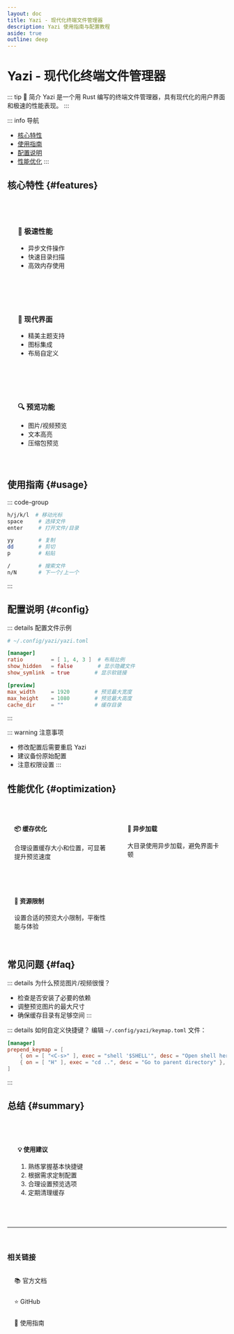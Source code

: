 ```yaml
---
layout: doc
title: Yazi - 现代化终端文件管理器
description: Yazi 使用指南与配置教程
aside: true
outline: deep
---
```


# Yazi - 现代化终端文件管理器

::: tip 🚀 简介
Yazi 是一个用 Rust 编写的终端文件管理器，具有现代化的用户界面和极速的性能表现。
:::

::: info 导航
- [核心特性](#features)
- [使用指南](#usage)
- [配置说明](#config)
- [性能优化](#optimization)
:::

## 核心特性 {#features}

<div class="features">
  <div class="feature">
    <h3>🎯 极速性能</h3>
    <ul>
      <li>异步文件操作</li>
      <li>快速目录扫描</li>
      <li>高效内存使用</li>
    </ul>
  </div>

  <div class="feature">
    <h3>🎨 现代界面</h3>
    <ul>
      <li>精美主题支持</li>
      <li>图标集成</li>
      <li>布局自定义</li>
    </ul>
  </div>

  <div class="feature">
    <h3>🔍 预览功能</h3>
    <ul>
      <li>图片/视频预览</li>
      <li>文本高亮</li>
      <li>压缩包预览</li>
    </ul>
  </div>
</div>

## 使用指南 {#usage}

::: code-group
```bash # 导航
h/j/k/l  # 移动光标
space     # 选择文件
enter     # 打开文件/目录
```

```bash # 复制/移动
yy        # 复制
dd        # 剪切
p         # 粘贴
```

```bash # 查找
/         # 搜索文件
n/N       # 下一个/上一个
```
:::

## 配置说明 {#config}

::: details 配置文件示例
```toml
# ~/.config/yazi/yazi.toml

[manager]
ratio         = [ 1, 4, 3 ]  # 布局比例
show_hidden   = false        # 显示隐藏文件
show_symlink  = true        # 显示软链接

[preview]
max_width     = 1920        # 预览最大宽度
max_height    = 1080        # 预览最大高度
cache_dir     = ""          # 缓存目录
```
:::

::: warning 注意事项
- 修改配置后需要重启 Yazi
- 建议备份原始配置
- 注意权限设置
:::

## 性能优化 {#optimization}

<div class="optimization-tips">
  <div class="tip">
    <h4>📦 缓存优化</h4>
    <p>合理设置缓存大小和位置，可显著提升预览速度</p>
  </div>

  <div class="tip">
    <h4>🔄 异步加载</h4>
    <p>大目录使用异步加载，避免界面卡顿</p>
  </div>

  <div class="tip">
    <h4>🎯 资源限制</h4>
    <p>设置合适的预览大小限制，平衡性能与体验</p>
  </div>
</div>

## 常见问题 {#faq}

::: details 为什么预览图片/视频很慢？
- 检查是否安装了必要的依赖
- 调整预览图片的最大尺寸
- 确保缓存目录有足够空间
:::

::: details 如何自定义快捷键？
编辑 `~/.config/yazi/keymap.toml` 文件：
```toml
[manager]
prepend_keymap = [
    { on = [ "<C-s>" ], exec = "shell '$SHELL'", desc = "Open shell here" },
    { on = [ "H" ], exec = "cd ..", desc = "Go to parent directory" },
]
```
:::

## 总结 {#summary}

<div class="summary-box">
  <h4>💡 使用建议</h4>
  <ol>
    <li>熟练掌握基本快捷键</li>
    <li>根据需求定制配置</li>
    <li>合理设置预览选项</li>
    <li>定期清理缓存</li>
  </ol>
</div>

---

<div class="links-section">
  <h3>相关链接</h3>
  <a href="https://yazi-rs.github.io/" class="link-item">📚 官方文档</a>
  <a href="https://github.com/sxyazi/yazi" class="link-item">⭐ GitHub</a>
  <a href="https://yazi-rs.github.io/docs/" class="link-item">📖 使用指南</a>
</div>

<style scoped>
.features {
  display: grid;
  grid-template-columns: repeat(auto-fit, minmax(250px, 1fr));
  gap: 1rem;
  margin: 2rem 0;
}

.feature {
  padding: 1.5rem;
  border-radius: 8px;
  background: var(--vp-c-bg-soft);
  transition: transform 0.2s;
}

.feature:hover {
  transform: translateY(-2px);
}

.optimization-tips {
  display: grid;
  grid-template-columns: repeat(auto-fit, minmax(200px, 1fr));
  gap: 1rem;
  margin: 2rem 0;
}

.tip {
  padding: 1rem;
  border-radius: 8px;
  background: var(--vp-c-bg-soft);
  border: 1px solid var(--vp-c-border);
}

.summary-box {
  margin: 2rem 0;
  padding: 1.5rem;
  border-radius: 8px;
  background: var(--vp-c-bg-soft);
  border-left: 4px solid var(--vp-c-brand);
}

.links-section {
  margin-top: 2rem;
  display: flex;
  flex-direction: column;
  gap: 0.5rem;
}

.link-item {
  display: inline-flex;
  align-items: center;
  gap: 0.5rem;
  padding: 0.5rem 1rem;
  border-radius: 6px;
  background: var(--vp-c-bg-soft);
  text-decoration: none;
  transition: transform 0.2s;
}

.link-item:hover {
  transform: translateX(4px);
}
</style>
